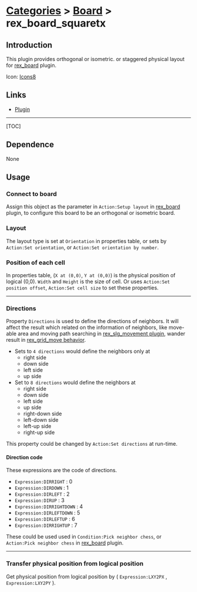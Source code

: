 # [Categories](categories.index.html) > [Board](board.index.html) > rex_board_squaretx

## Introduction

This plugin provides orthogonal or isometric. or staggered physical layout for [rex_board](rex_board.html) plugin.

Icon: [Icons8](https://icons8.com/)

## Links

- [Plugin](https://rexrainbow.github.io/C3RexDoc/repo/rex_board_squareTx.c3addon)

----

[TOC]

## Dependence

None

## Usage

### Connect to board

Assign this object as the parameter in `Action:Setup layout` in [rex_board](rex_board.html) plugin, to configure this board to be an orthogonal or isometric board. 

### Layout

The layout type is set at `Orientation` in properties table, or sets by `Action:Set orientation`, or `Action:Set orientation by number`.

### Position of each cell

In properties table, (`X at (0,0)`, `Y at (0,0)`) is the physical position of logical (0,0). `Width` and `Height` is the size of cell. Or uses `Action:Set position offset`, `Action:Set cell size` to set these properties.

----

### Directions

Property `Directions` is used to define the directions of neighbors. It will affect the result which related on the information of neighbors, like move-able area and moving path searching in [rex_slg_movement plugin](rex_slg_movement.html), wander result in [rex_grid_move behavior](rex_grid_move.html).

- Sets to `4 directions` would define the neighbors only at 
  - right side
  - down side
  - left side
  - up side
- Set to `8 directions` would define the neighbors at 
  - right side
  - down side
  - left side
  - up side
  - right-down side
  - left-down side
  - left-up side
  - right-up side

This property could be changed by `Action:Set directions` at run-time.

#### Direction code

These expressions are the code of directions.

- `Expression:DIRRIGHT` : 0
- `Expression:DIRDOWN` : 1
- `Expression:DIRLEFT` : 2
- `Expression:DIRUP` : 3
- `Expression:DIRRIGHTDOWN` : 4
- `Expression:DIRLEFTDOWN` : 5
- `Expression:DIRLEFTUP` : 6
- `Expression:DIRRIGHTUP` : 7

These could be used used in `Condition:Pick neighbor chess`, or `Action:Pick neighbor chess` in [rex_board](rex_board.html) plugin.

----

### Transfer physical position from logical position

Get physical position from logical position by ( `Expression:LXY2PX` , `Expression:LXY2PY` ).

